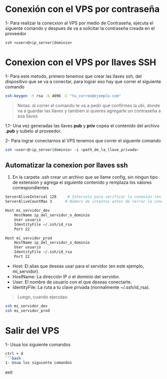 # Conexión con el VPS por contraseña
1- Para realizar la conecxion al VPS por medio de Contraseña, ejecuta el siguente comando y despues de va a solicitar la contraseña creada en el proveedor 
```
ssh <user>@<ip_server|dominio> 
```


# Conexion con el VPS por llaves SSH
1- Para este metodo, primero tenemos que crear las llaves ssh, del dispositivo que se va a conectar, para lograr eso hay que correr el siguiente comando
```bash
ssh-keygen -t rsa -b 4096 -C "tu_correo@ejemplo.com"
```
> Notas: al correr el comando te va a pedir que confirmes la ubi, donde va a guardar las llaves y tambien si quieres agregarle un contraseña a esa llaves

1.1- Una vez generadas las llaves **pub** y **priv** copea el contenido del archivo **.pub** y subelo al proveedor. 

2- Para lograr conectarnos al VPS tenemos que correr el siguente comando
```bash
ssh <user>@<ip_server|dominio> -i <path_de_la_llave_privada>
```

## Automatizar la conexion por llaves ssh
1. En la carpeta .ssh crear un archivo que se llame config, sin ningun tipo de extension y
agrega el siguiente contenido y remplaza los valores correspondientes
```bash
ServerAliveInterval 120     # Intervalo para verificar la conexión (en segundos)
ServerAliveCountMax 3      # Número de intentos antes de cerrar la conexión

Host mi_servidor_dev
    HostName ip_del_servidor_o_dominio
    User usuario
    IdentityFile ~/.ssh/id_rsa
    Port 22

Host mi_servidor_prod
    HostName ip_del_servidor_o_dominio
    User usuario
    IdentityFile ~/.ssh/id_rsa
    Port 22
```
- Host: El alias que deseas usar para el servidor (en este ejemplo, mi_servidor).
- HostName: La dirección IP o el dominio del servidor.
- User: El nombre de usuario con el que deseas conectarte.
- IdentityFile: La ruta a tu clave privada (normalmente ~/.ssh/id_rsa).
> Luego, cuando ejecutas:
```bash
ssh mi_servidor_dev
ssh mi_servidor_prod
```




# Salir del VPS
1- Usua los siguiente comandos
```bash
ctrl + d
```bash
1- Usua los siguiente comandos
```
exit
```






